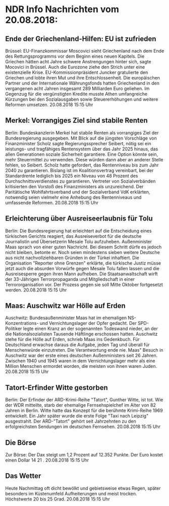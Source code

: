 # NDR Info Nachrichten vom 20.08.2018:


## Ende der Griechenland-Hilfen: EU ist zufrieden
Brüssel: EU-Finanzkommissar Moscovici sieht Griechenland nach dem Ende des Rettungsprogramms vor dem Beginn eines neuen Kapitels. Die Griechen hätten acht Jahre schwere Anstrengungen hinter sich, sagte Mocovici in Brüssel. Auch die Eurozone ziehe den Strich unter eine existenzielle Krise. EU-Kommissionpräsident Juncker gratulierte den Griechen und lobte ihren Mut und ihre Entschlossenheit. Die europäischen Partner und der Internationale Währungsfonds hatten Griechenland in den vergangenen acht Jahren insgesamt 289 Milliarden Euro geliehen. Im Gegenzug für die vergünstigten Kredite musste Athen umfangreiche Kürzungen bei den Sozialausgaben sowie Steuererhöhungen und weitere Reformen umsetzen. 20.08.2018 15:15 Uhr 

## Merkel: Vorrangiges Ziel sind stabile Renten
Berlin: Bundeskanzlerin Merkel hat stabile Renten als vorrangiges Ziel der Bundesregierung ausgegeben. Mit Blick auf die jüngsten Vorschläge von Finanzminister Scholz sagte Regierungssprecher Seibert, nötig sei ein leistungs- und tragfähiges Rentensystem über das Jahr 2025 hinaus, das allen Generationen soziale Sicherheit garantiere. Eine Option könnte sein, mehr Steuermittel zu verwenden. Diese würden dann aber an anderer Stelle fehlen, so Seibert. Scholz hatte gefordert, das Rentenniveau bis zum Jahr 2040 zu garantieren. Bislang ist im Koalitionsvertrag vereinbart, bei der Standardrente lediglich bis 2025 ein Niveau von 48 Prozent des Durchschnittsverdienstes zu garantieren. Vertreter von Sozialverbänden kritisierten den Vorstoß des Finanzministers als unzureichend. Der Paritätische Wohlfahrtsverband und der Sozialverband VdK erklärten, notwendig seien vielmehr eine Anhebung des Rentenniveaus und umfassende Reformen. 20.08.2018 15:15 Uhr 

## Erleichterung über Ausreiseerlaubnis für Tolu
Berlin: Die Bundesregierung hat erleichtert auf die Entscheidung eines türkischen Gerichts reagiert, das Ausreiseverbot für die deutsche Journalistin und Übersetzerin Mesale Tolu aufzuheben. Außenminister Maas sprach von einer guten Nachricht. Bei diesem Schritt dürfe es jedoch nicht bleiben, betonte er. Noch seien mindestens sieben weitere Deutsche aus nicht nachvollziehbaren Gründen in der Türkei inhaftiert. Die Organisation "Reporter ohne Grenzen" erklärte, die türkische Justiz müsse jetzt auch die absurden Vorwürfe gegen Mesale Tolu fallen lassen und die Ausreisesperre gegen ihren Mann aufheben. Die Staatsanwaltschaft wirft der 33-Jährigen Terrorpropaganda und Mitgliedschaft in einer Terrororganisation vor. Der Prozess gegen sie soll Mitte Oktober fortgesetzt werden. 20.08.2018 15:15 Uhr 

## Maas: Auschwitz war Hölle auf Erden
Auschwitz: Bundesaußenminister Maas hat im ehemaligen NS-Konzentrations- und Vernichtungslager der Opfer gedacht. Der SPD-Politiker legte einen Kranz an der sogenannten Todeswand nieder, an der die Nationalsozialisten Tausende Häftlinge erschossen hatten. Auschwitz stehe für die Hölle auf Erden, schrieb Maas ins Gedenkbuch. Für Deutschland erwachse daraus die Aufgabe, jeden Tag und überall für Menschenwürde einzutreten. Die Verantwortung ende nie. Maas" Besuch in Auschwitz war der erste eines deutschen Außenministers seit 26 Jahren. Zwischen 1940 und 1945 waren in dem Vernichtungslager mehr als eine Million Menschen ermordet worden, die meisten von ihnen waren Juden. 20.08.2018 15:15 Uhr 

## Tatort-Erfinder Witte gestorben
Berlin: Der Erfinder der ARD-Krimi-Reihe "Tatort", Gunther Witte, ist tot. Wie der WDR mitteilte, starb der ehemalige Fernsehspielchef im Alter von 82 Jahren in Berlin. Witte hatte das Konzept für die berühmte Krimi-Reihe 1969 entwickelt. Ein Jahr später wurde die erste Folge "Taxi nach Leipzig" ausgestrahlt. Der ARD-"Tatort" gehört seit Jahrzehnten zu den erfolgreichsten Sendungen im deutschen Fernsehen. 20.08.2018 15:15 Uhr 

## Die Börse
Zur Börse: Der Dax steigt um  1,2  Prozent auf  12.352  Punkte. Der Euro kostet einen Dollar  14 21 . 20.08.2018 15:15 Uhr 

## Das Wetter
Heute Nachmittag oft dicht bewölkt und gebietsweise etwas Regen, später besonders im Küstenumfeld Aufheiterungen und meist trocken. Höchstwerte 20 bis 25 Grad. 20.08.2018 15:15 Uhr 
